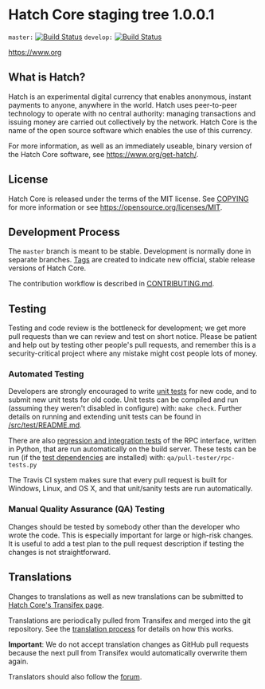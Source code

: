 Hatch Core staging tree 1.0.0.1
===============================

`master:` [![Build Status](https://travis-ci.org/hatchpay/hatch.svg?branch=master)](https://travis-ci.org/hatchpay/hatch) `develop:` [![Build Status](https://travis-ci.org/hatchpay/hatch.svg?branch=develop)](https://travis-ci.org/hatchpay/hatch/branches)

https://www.org


What is Hatch?
----------------

Hatch is an experimental digital currency that enables anonymous, instant
payments to anyone, anywhere in the world. Hatch uses peer-to-peer technology
to operate with no central authority: managing transactions and issuing money
are carried out collectively by the network. Hatch Core is the name of the open
source software which enables the use of this currency.

For more information, as well as an immediately useable, binary version of
the Hatch Core software, see https://www.org/get-hatch/.


License
-------

Hatch Core is released under the terms of the MIT license. See [COPYING](COPYING) for more
information or see https://opensource.org/licenses/MIT.

Development Process
-------------------

The `master` branch is meant to be stable. Development is normally done in separate branches.
[Tags](https://github.com/hatchpay/hatch/tags) are created to indicate new official,
stable release versions of Hatch Core.

The contribution workflow is described in [CONTRIBUTING.md](CONTRIBUTING.md).

Testing
-------

Testing and code review is the bottleneck for development; we get more pull
requests than we can review and test on short notice. Please be patient and help out by testing
other people's pull requests, and remember this is a security-critical project where any mistake might cost people
lots of money.

### Automated Testing

Developers are strongly encouraged to write [unit tests](src/test/README.md) for new code, and to
submit new unit tests for old code. Unit tests can be compiled and run
(assuming they weren't disabled in configure) with: `make check`. Further details on running
and extending unit tests can be found in [/src/test/README.md](/src/test/README.md).

There are also [regression and integration tests](/qa) of the RPC interface, written
in Python, that are run automatically on the build server.
These tests can be run (if the [test dependencies](/qa) are installed) with: `qa/pull-tester/rpc-tests.py`

The Travis CI system makes sure that every pull request is built for Windows, Linux, and OS X, and that unit/sanity tests are run automatically.

### Manual Quality Assurance (QA) Testing

Changes should be tested by somebody other than the developer who wrote the
code. This is especially important for large or high-risk changes. It is useful
to add a test plan to the pull request description if testing the changes is
not straightforward.

Translations
------------

Changes to translations as well as new translations can be submitted to
[Hatch Core's Transifex page](https://www.transifex.com/projects/p/hatch/).

Translations are periodically pulled from Transifex and merged into the git repository. See the
[translation process](doc/translation_process.md) for details on how this works.

**Important**: We do not accept translation changes as GitHub pull requests because the next
pull from Transifex would automatically overwrite them again.

Translators should also follow the [forum](https://www.org/forum/topic/hatch-worldwide-collaboration.88/).
